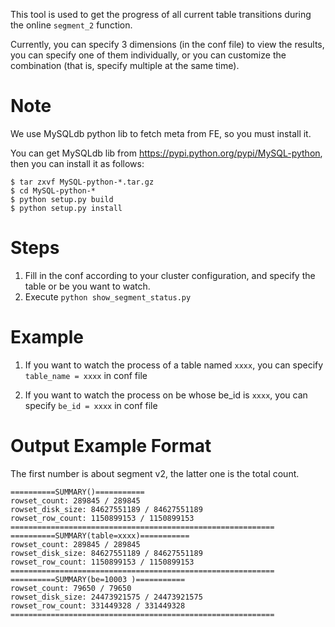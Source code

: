 <!--
Licensed to the Apache Software Foundation (ASF) under one
or more contributor license agreements.  See the NOTICE file
distributed with this work for additional information
regarding copyright ownership.  The ASF licenses this file
to you under the Apache License, Version 2.0 (the
"License"); you may not use this file except in compliance
with the License.  You may obtain a copy of the License at

  http://www.apache.org/licenses/LICENSE-2.0

Unless required by applicable law or agreed to in writing,
software distributed under the License is distributed on an
"AS IS" BASIS, WITHOUT WARRANTIES OR CONDITIONS OF ANY
KIND, either express or implied.  See the License for the
specific language governing permissions and limitations
under the License.
-->

This tool is used to get the progress of all current table transitions 
during the online `segment_2` function.

Currently, you can specify 3 dimensions (in the conf file) to view the 
results, you can specify one of them individually, or you can customize 
the combination (that is, specify multiple at the same time).

# Note
We use MySQLdb python lib to fetch meta from FE, so you must install it.

You can get MySQLdb lib from https://pypi.python.org/pypi/MySQL-python, 
then you can install it as follows:
```
$ tar zxvf MySQL-python-*.tar.gz
$ cd MySQL-python-*
$ python setup.py build
$ python setup.py install
``` 

# Steps
1. Fill in the conf according to your cluster configuration, and specify 
   the table or be you want to watch.
2. Execute `python show_segment_status.py`

# Example
1. If you want to watch the process of a table named `xxxx`, you can specify 
   `table_name = xxxx` in conf file

2. If you want to watch the process on be whose be_id is `xxxx`, you can specify 
   `be_id = xxxx` in conf file

# Output Example Format

The first number is about segment v2, the latter one is the total count.

```
==========SUMMARY()===========
rowset_count: 289845 / 289845
rowset_disk_size: 84627551189 / 84627551189
rowset_row_count: 1150899153 / 1150899153
===========================================================
==========SUMMARY(table=xxxx)===========
rowset_count: 289845 / 289845
rowset_disk_size: 84627551189 / 84627551189
rowset_row_count: 1150899153 / 1150899153
===========================================================
==========SUMMARY(be=10003 )===========
rowset_count: 79650 / 79650
rowset_disk_size: 24473921575 / 24473921575
rowset_row_count: 331449328 / 331449328
===========================================================
```
